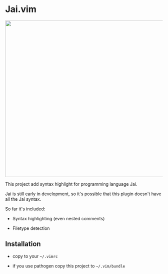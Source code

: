 # Jai.vim

<p align="center">
  <img width="526" height="499" src="https://upx.cz/2gO"/>
</p>

This project add syntax highlight for programming language Jai.

Jai is still early in development, so it's possible that this plugin doesn't have all the Jai syntax.

So far it's included:

* Syntax highlighting (even nested comments)

* Filetype detection

## Installation

* copy to your `~/.vimrc`

* if you use pathogen copy this project to `~/.vim/bundle`
